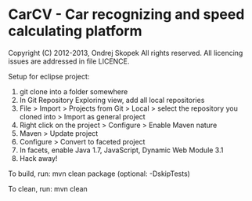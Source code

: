 # CarCV - Car recognizing and speed calculating platform

Copyright (C) 2012-2013, Ondrej Skopek
All rights reserved.
All licencing issues are addressed in file LICENCE.

Setup for eclipse project:

1. git clone into a folder somewhere
2. In Git Repository Exploring view, add all local repositories
3. File > Import > Projects from Git > Local > select the repository you cloned into > Import as general project
4. Right click on the project > Configure > Enable Maven nature
5. Maven > Update project
6. Configure > Convert to faceted project
7. In facets, enable Java 1.7, JavaScript, Dynamic Web Module 3.1
8. Hack away!

To build, run: mvn clean package (optional: -DskipTests)

To clean, run: mvn clean